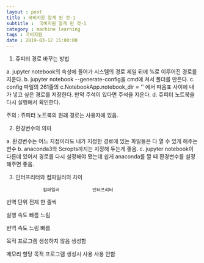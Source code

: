 ```yaml
---
layout : post
title : 국비지원 알게 된 것-1
subtitle :  국비지원 알게 된 것-1
category : machine learning
tags : 국비지원
date : 2019-03-12 15:00:00
---
```



1. 쥬피터 경로 바꾸는 방법

a. jupyter notebook의 속성에 들어가 시스템의 경로 제일 뒤에 %로 이루어진 경로를 지운다.
b. jupyter notebook --generate-config을 cmd에 쳐서 폴더를 만든다.
c. config 파일의 261줄의 c.NotebookApp.notebook_dir = '' 에서 따음표 사이에 내가 넣고 싶은 경로를 저장한다.
   만약 주석이 있다면 주석을 지운다.
d. 쥬피터 노트북을 다시 실행해서 확인한다.

주의 : 쥬피터 노트북의 원래 경로는 사용자에 있음.

2. 환경변수의 의미

a. 환경변수는 어느 지점이라도 내가 지정한 경로에 있는 파일들은 다 열 수 있게 해주는 변수
b. anaconda3와 Scropts까지는 지정해 두는게 좋음.
c. jupyter notebook이 다른데 있어서 경로를 다시 설정해야 됐는데 쉽게 anaconda를 깔 때 환경변수를 설정해주면 좋음.

3. 인터프리터와 컴파일러의 차이

                 컴파일러            인터프리터

번역 단위         전체 				  한 줄씩

실행 속도         빠름                  느림

번역 속도          느림                 빠름

목적 프로그램   생성하지 않음          생성함

메모리 할당    목적 프로그램 생성시 사용    사용 안함

